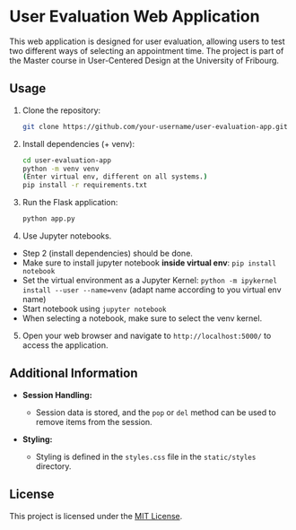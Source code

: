 # User Evaluation Web Application

This web application is designed for user evaluation, allowing users to test two different ways of selecting an appointment time. The project is part of the Master course in User-Centered Design at the University of Fribourg.


## Usage

1. Clone the repository:

    ```bash
    git clone https://github.com/your-username/user-evaluation-app.git
    ```

2. Install dependencies (+ venv):

    ```bash
    cd user-evaluation-app
    python -m venv venv
    (Enter virtual env, different on all systems.)
    pip install -r requirements.txt
    ```

3. Run the Flask application:

    ```bash
    python app.py
    ```

4. Use Jupyter notebooks.

- Step 2 (install dependencies) should be done.
- Make sure to install jupyter notebook **inside virtual env**: ```pip install notebook```
- Set the virtual environment as a Jupyter Kernel: ```python -m ipykernel install --user --name=venv``` (adapt name according to you virtual env name)
- Start notebook using ```jupyter notebook```
- When selecting a notebook, make sure to select the venv kernel.

5. Open your web browser and navigate to `http://localhost:5000/` to access the application.

## Additional Information

- **Session Handling:**
  - Session data is stored, and the `pop` or `del` method can be used to remove items from the session.

- **Styling:**
  - Styling is defined in the `styles.css` file in the `static/styles` directory.

## License

This project is licensed under the [MIT License](LICENSE).
